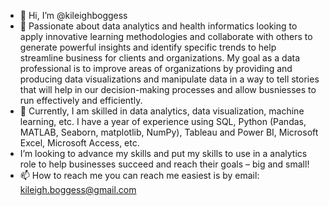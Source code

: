 - 👋 Hi, I’m @kileighboggess
- 👀  Passionate about data analytics and health informatics  looking to apply innovative learning methodologies and collaborate with others to generate powerful insights and identify specific trends to help streamline business for clients and organizations.
  My goal as a data professional is to improve areas of organizations by providing and producing data visualizations and manipulate data in a way to tell stories that will help in our decision-making processes and allow busniesses to run effectively and efficiently.
- 🌱 Currently, I am skilled in data analytics, data visualization, machine learning, etc. I have a year of experience using SQL, Python (Pandas, MATLAB, Seaborn, matplotlib, NumPy), Tableau and Power BI, Microsoft Excel, Microsoft Access, etc.
- I’m looking to advance my skills and put my skills to use in a analytics role to help businesses succeed and reach their goals – big and small!
- 📫 How to reach me you can reach me easiest is by email: kileigh.boggess@gmail.com

<!---
kileighboggess/kileighboggess is a ✨ special ✨ repository because its `README.md` (this file) appears on your GitHub profile.
You can click the Preview link to take a look at your changes.
--->
